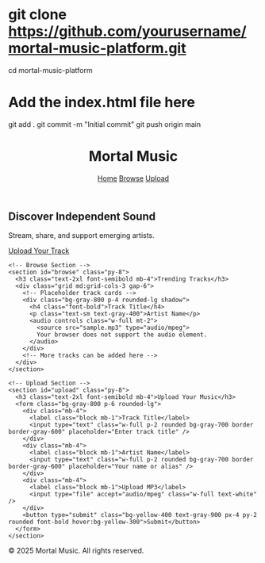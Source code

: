 # git clone https://github.com/yourusername/mortal-music-platform.git
cd mortal-music-platform
# Add the index.html file here
git add .
git commit -m "Initial commit"
git push origin main
<!DOCTYPE html>
<html lang="en">
<head>
  <meta charset="UTF-8" />
  <meta name="viewport" content="width=device-width, initial-scale=1.0" />
  <title>Mortal Music</title>
  <link href="https://cdn.jsdelivr.net/npm/tailwindcss@2.2.19/dist/tailwind.min.css" rel="stylesheet">
</head>
<body class="bg-gray-900 text-white font-sans">
  <header class="p-4 bg-gray-800 shadow-md">
    <div class="container mx-auto flex justify-between items-center">
      <h1 class="text-2xl font-bold">Mortal Music</h1>
      <nav class="space-x-4">
        <a href="#home" class="hover:text-yellow-400">Home</a>
        <a href="#browse" class="hover:text-yellow-400">Browse</a>
        <a href="#upload" class="hover:text-yellow-400">Upload</a>
      </nav>
    </div>
  </header>

  <main class="container mx-auto px-4 py-8">
    <!-- Hero Section -->
    <section id="home" class="text-center py-12">
      <h2 class="text-4xl font-bold mb-4">Discover Independent Sound</h2>
      <p class="text-gray-300 mb-6">Stream, share, and support emerging artists.</p>
      <a href="#upload" class="bg-yellow-400 text-gray-900 px-6 py-2 rounded-full font-bold hover:bg-yellow-300">Upload Your Track</a>
    </section>

    <!-- Browse Section -->
    <section id="browse" class="py-8">
      <h3 class="text-2xl font-semibold mb-4">Trending Tracks</h3>
      <div class="grid md:grid-cols-3 gap-6">
        <!-- Placeholder track cards -->
        <div class="bg-gray-800 p-4 rounded-lg shadow">
          <h4 class="font-bold">Track Title</h4>
          <p class="text-sm text-gray-400">Artist Name</p>
          <audio controls class="w-full mt-2">
            <source src="sample.mp3" type="audio/mpeg">
            Your browser does not support the audio element.
          </audio>
        </div>
        <!-- More tracks can be added here -->
      </div>
    </section>

    <!-- Upload Section -->
    <section id="upload" class="py-8">
      <h3 class="text-2xl font-semibold mb-4">Upload Your Music</h3>
      <form class="bg-gray-800 p-6 rounded-lg">
        <div class="mb-4">
          <label class="block mb-1">Track Title</label>
          <input type="text" class="w-full p-2 rounded bg-gray-700 border border-gray-600" placeholder="Enter track title" />
        </div>
        <div class="mb-4">
          <label class="block mb-1">Artist Name</label>
          <input type="text" class="w-full p-2 rounded bg-gray-700 border border-gray-600" placeholder="Your name or alias" />
        </div>
        <div class="mb-4">
          <label class="block mb-1">Upload MP3</label>
          <input type="file" accept="audio/mpeg" class="w-full text-white" />
        </div>
        <button type="submit" class="bg-yellow-400 text-gray-900 px-4 py-2 rounded font-bold hover:bg-yellow-300">Submit</button>
      </form>
    </section>
  </main>

  <footer class="text-center text-sm text-gray-500 py-6 border-t border-gray-700">
    &copy; 2025 Mortal Music. All rights reserved.
  </footer>
</body>
</html>
